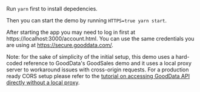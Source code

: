 Run `yarn` first to install depedencies.

Then you can start the demo by running `HTTPS=true yarn start`.

After starting the app you may need to log in first at https://localhost:3000/account.html. You can use the same credentials you are using at https://secure.gooddata.com/.

Note: for the sake of simplicity of the initial setup, this demo uses a hard-coded reference to GoodData's GoodSales demo and it uses a local proxy server to workaround issues with cross-origin requests. For a production ready CORS setup please refer to the [tutorial on accessing GoodData API directly without a local proxy](https://help.gooddata.com/display/bHsp5IhQjuz0e6HS0s76/How+to+Access+the+GoodData+API+Directly).